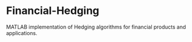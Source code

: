 # Financial-Hedging
MATLAB implementation of Hedging algorithms for financial products and applications.
